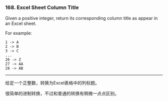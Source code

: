 ### 168. Excel Sheet Column Title

Given a positive integer, return its corresponding column title as appear in an Excel sheet.

For example:

    1 -> A
    2 -> B
    3 -> C
    ...
    26 -> Z
    27 -> AA
    28 -> AB 

* * *

给定一个正整数，转换为Excel表格中的列标题。   

很简单的进制转换，不过和普通的转换有稍微一点点区别。  


